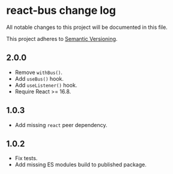 # react-bus change log

All notable changes to this project will be documented in this file.

This project adheres to [Semantic Versioning](http://semver.org/).

## 2.0.0
* Remove `withBus()`.
* Add `useBus()` hook.
* Add `useListener()` hook.
* Require React >= 16.8.

## 1.0.3
* Add missing `react` peer dependency.

## 1.0.2
* Fix tests.
* Add missing ES modules build to published package.
